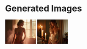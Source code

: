# Generated Images



<img src="2025_06_24_01.webp" width="100"/> <img src="2025_06_24_02.webp" width="100"/>